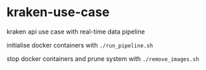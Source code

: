 # kraken-use-case
kraken api use case with real-time data pipeline

initialise docker containers with `./run_pipeline.sh`

stop docker containers and prune system with `./remove_images.sh`
